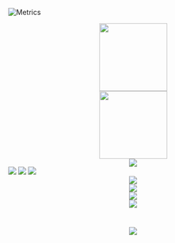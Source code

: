 ![Metrics](https://metrics.lecoq.io/1x000?template=classic&isocalendar=1&languages=1&topics=1&lines=1&traffic=1&introduction=1&skyline=1&calendar=1&gists=1&base.indepth=false&base.hireable=false&isocalendar.duration=full-year&languages.limit=8&languages.threshold=0%25&languages.other=false&languages.colors=github&languages.sections=most-used&languages.indepth=false&languages.analysis.timeout=15&languages.categories=markup%2C%20programming&languages.recent.categories=markup%2C%20programming&languages.recent.load=300&languages.recent.days=14&topics.mode=starred&topics.sort=stars&topics.limit=15&introduction.title=true&calendar.limit=1&skyline.year=current-year&skyline.frames=60&skyline.quality=0.5&skyline.compatibility=false&config.timezone=Asia%2FBangkok)
<div align="center"> <img height="137px" src="https://github-readme-stats.vercel.app/api?username=1x000&hide_title=true&hide_border=true&show_icons=trueline_height=21&text_color=000&icon_color=000&bg_color=0,ea6161,ffc64d,fffc4d,52fa5a&theme=graywhite" /> </div>
<div align="center"> <img height="137px" src="https://github-readme-stats.vercel.app/api?username=1x000&hide_title=true&hide_border=true&show_icons=trueline_height=21&text_color=000&icon_color=000&bg_color=0,ea6161,ffc64d,fffc4d,52fa5a&theme=graywhite" /> </div>
<div align="center"> <img src="https://github-profile-trophy.vercel.app/?username=1x000" /> </div>
<span > <img src="https://img.shields.io/badge/-HTML5-E34F26?style=flat-square&logo=html5&logoColor=white" /> <img src="https://img.shields.io/badge/-CSS3-1572B6?style=flat-square&logo=css3" /> <img src="https://img.shields.io/badge/-JavaScript-oringe?style=flat-square&logo=javascript" /> </span>
<div align="center"> <img src="https://visitor-badge.glitch.me/badge?page_id=1x000" /> </div>
<div align="center"> <img src="https://activity-graph.herokuapp.com/graph?username=1x000&theme=xcode" /> </div>
<div align="center"> <img src="https://github-readme-streak-stats.herokuapp.com/?user=1x000" /> </div>
<div align="center"> <img src="https://stats.justsong.cn/api/bilibili/?id=698092884"> </div>
<h1 align="center"> <a href="https://sunguoqi.com/"> <img src="https://readme-typing-svg.herokuapp.com/?lines=console.log(hi陌生人！);&center=true&size=27"> </a> </h1>

